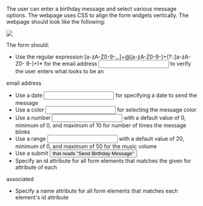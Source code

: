 ﻿The user can enter a birthday message and select various message options. The webpage uses CSS to align the form widgets vertically. The webpage should look like the following: 

![](Aspose.Words.153f107f-8610-43ae-9b81-8bf0fe46fb46.001.png)

The form should: 

- Use the regular expression [a-zA-Z0-9-\_\.]+@[a-zA-Z0-9-]+(?:\.[a-zA-Z0- 9-]+)\* for the email address <input> to verify the user enters what looks to be an 

email address 

- Use a date <input> for specifying a date to send the message 
- Use a color <input> for selecting the message color 
- Use a number <input> with a default value of 0, minimum of 0, and maximum of 10 for number of times the message blinks 
- Use a range <input> with a default value of 20, minimum of 0, and maximum of 50 for the music volume 
- Use a submit <button> that reads "Send Birthday Message" 
- Specify an id attribute for all form elements that matches the given for attribute of each 

associated <label>

- Specify a name attribute for all form elements that matches each element's id attribute 
